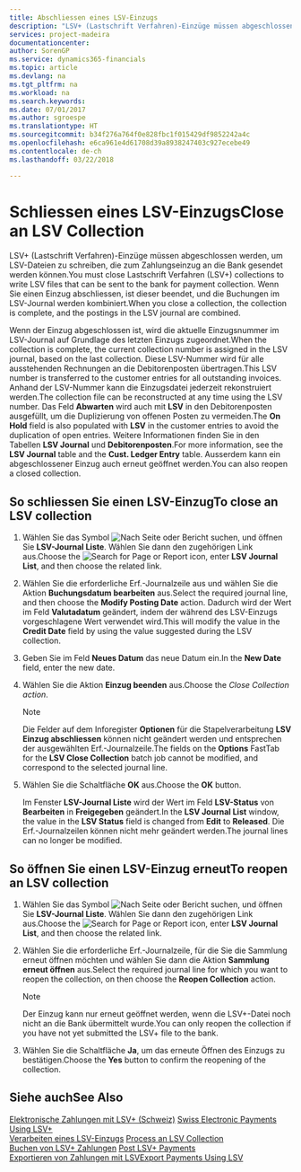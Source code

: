 ```yaml
---
title: Abschliessen eines LSV-Einzugs
description: "LSV+ (Lastschrift Verfahren)-Einzüge müssen abgeschlossen werden, um LSV-Dateien zu schreiben, die zum Zahlungseinzug an die Bank gesendet werden können. Wenn Sie einen Einzug abschliessen, ist dieser beendet, und die Buchungen im LSV-Journal werden kombiniert."
services: project-madeira
documentationcenter: 
author: SorenGP
ms.service: dynamics365-financials
ms.topic: article
ms.devlang: na
ms.tgt_pltfrm: na
ms.workload: na
ms.search.keywords: 
ms.date: 07/01/2017
ms.author: sgroespe
ms.translationtype: HT
ms.sourcegitcommit: b34f276a764f0e828fbc1f015429df9852242a4c
ms.openlocfilehash: e6ca961e4d61708d39a8938247403c927ecebe49
ms.contentlocale: de-ch
ms.lasthandoff: 03/22/2018

---
```

# <a name="close-an-lsv-collection"></a><span data-ttu-id="22c83-104">Schliessen eines LSV-Einzugs</span><span class="sxs-lookup"><span data-stu-id="22c83-104">Close an LSV Collection</span></span>
<span data-ttu-id="22c83-105">LSV+ (Lastschrift Verfahren)-Einzüge müssen abgeschlossen werden, um LSV-Dateien zu schreiben, die zum Zahlungseinzug an die Bank gesendet werden können.</span><span class="sxs-lookup"><span data-stu-id="22c83-105">You must close Lastschrift Verfahren (LSV+) collections to write LSV files that can be sent to the bank for payment collection.</span></span> <span data-ttu-id="22c83-106">Wenn Sie einen Einzug abschliessen, ist dieser beendet, und die Buchungen im LSV-Journal werden kombiniert.</span><span class="sxs-lookup"><span data-stu-id="22c83-106">When you close a collection, the collection is complete, and the postings in the LSV journal are combined.</span></span>  

<span data-ttu-id="22c83-107">Wenn der Einzug abgeschlossen ist, wird die aktuelle Einzugsnummer im LSV-Journal auf Grundlage des letzten Einzugs zugeordnet.</span><span class="sxs-lookup"><span data-stu-id="22c83-107">When the collection is complete, the current collection number is assigned in the LSV journal, based on the last collection.</span></span> <span data-ttu-id="22c83-108">Diese LSV-Nummer wird für alle ausstehenden Rechnungen an die Debitorenposten übertragen.</span><span class="sxs-lookup"><span data-stu-id="22c83-108">This LSV number is transferred to the customer entries for all outstanding invoices.</span></span> <span data-ttu-id="22c83-109">Anhand der LSV-Nummer kann die Einzugsdatei jederzeit rekonstruiert werden.</span><span class="sxs-lookup"><span data-stu-id="22c83-109">The collection file can be reconstructed at any time using the LSV number.</span></span> <span data-ttu-id="22c83-110">Das Feld **Abwarten** wird auch mit **LSV** in den Debitorenposten ausgefüllt, um die Duplizierung von offenen Posten zu vermeiden.</span><span class="sxs-lookup"><span data-stu-id="22c83-110">The **On Hold** field is also populated with **LSV** in the customer entries to avoid the duplication of open entries.</span></span> <span data-ttu-id="22c83-111">Weitere Informationen finden Sie in den Tabellen **LSV Journal** und **Debitorenposten**.</span><span class="sxs-lookup"><span data-stu-id="22c83-111">For more information, see the **LSV Journal** table and the **Cust. Ledger Entry** table.</span></span> <span data-ttu-id="22c83-112">Ausserdem kann ein abgeschlossener Einzug auch erneut geöffnet werden.</span><span class="sxs-lookup"><span data-stu-id="22c83-112">You can also reopen a closed collection.</span></span>  

## <a name="to-close-an-lsv-collection"></a><span data-ttu-id="22c83-113">So schliessen Sie einen LSV-Einzug</span><span class="sxs-lookup"><span data-stu-id="22c83-113">To close an LSV collection</span></span>  

1.  <span data-ttu-id="22c83-114">Wählen Sie das Symbol ![Nach Seite oder Bericht suchen](../../media/ui-search/search_small.png "Nach Seite ober Bericht suchen"), und öffnen Sie **LSV-Journal Liste**. Wählen Sie dann den zugehörigen Link aus.</span><span class="sxs-lookup"><span data-stu-id="22c83-114">Choose the ![Search for Page or Report](../../media/ui-search/search_small.png "Search for Page or Report icon") icon, enter **LSV Journal List**, and then choose the related link.</span></span>  
2.  <span data-ttu-id="22c83-115">Wählen Sie die erforderliche Erf.-Journalzeile aus und wählen Sie die Aktion **Buchungsdatum bearbeiten** aus.</span><span class="sxs-lookup"><span data-stu-id="22c83-115">Select the required journal line, and then choose the **Modify Posting Date** action.</span></span> <span data-ttu-id="22c83-116">Dadurch wird der Wert im Feld **Valutadatum** geändert, indem der während des LSV-Einzugs vorgeschlagene Wert verwendet wird.</span><span class="sxs-lookup"><span data-stu-id="22c83-116">This will modify the value in the **Credit Date** field by using the value suggested during the LSV collection.</span></span>  
3.  <span data-ttu-id="22c83-117">Geben Sie im Feld **Neues Datum** das neue Datum ein.</span><span class="sxs-lookup"><span data-stu-id="22c83-117">In the **New Date** field, enter the new date.</span></span>  
4.  <span data-ttu-id="22c83-118">Wählen Sie die Aktion **Einzug beenden** aus.</span><span class="sxs-lookup"><span data-stu-id="22c83-118">Choose the **Close Collection* action*.</span></span>  

    > [!NOTE]  
    >  <span data-ttu-id="22c83-119">Die Felder auf dem Inforegister **Optionen** für die Stapelverarbeitung **LSV Einzug abschliessen** können nicht geändert werden und entsprechen der ausgewählten Erf.-Journalzeile.</span><span class="sxs-lookup"><span data-stu-id="22c83-119">The fields on the **Options** FastTab for the **LSV Close Collection** batch job cannot be modified, and correspond to the selected journal line.</span></span>  

5.  <span data-ttu-id="22c83-120">Wählen Sie die Schaltfläche **OK** aus.</span><span class="sxs-lookup"><span data-stu-id="22c83-120">Choose the **OK** button.</span></span>  

    <span data-ttu-id="22c83-121">Im Fenster **LSV-Journal Liste** wird der Wert im Feld **LSV-Status** von **Bearbeiten** in **Freigegeben** geändert.</span><span class="sxs-lookup"><span data-stu-id="22c83-121">In the **LSV Journal List** window, the value in the **LSV Status** field is changed from **Edit** to **Released**.</span></span> <span data-ttu-id="22c83-122">Die Erf.-Journalzeilen können nicht mehr geändert werden.</span><span class="sxs-lookup"><span data-stu-id="22c83-122">The journal lines can no longer be modified.</span></span>  

## <a name="to-reopen-an-lsv-collection"></a><span data-ttu-id="22c83-123">So öffnen Sie einen LSV-Einzug erneut</span><span class="sxs-lookup"><span data-stu-id="22c83-123">To reopen an LSV collection</span></span>  

1.  <span data-ttu-id="22c83-124">Wählen Sie das Symbol ![Nach Seite oder Bericht suchen](../../media/ui-search/search_small.png "Nach Seite ober Bericht suchen"), und öffnen Sie **LSV-Journal Liste**. Wählen Sie dann den zugehörigen Link aus.</span><span class="sxs-lookup"><span data-stu-id="22c83-124">Choose the ![Search for Page or Report](../../media/ui-search/search_small.png "Search for Page or Report icon") icon, enter **LSV Journal List**, and then choose the related link.</span></span>  
2.  <span data-ttu-id="22c83-125">Wählen Sie die erforderliche Erf.-Journalzeile, für die Sie die Sammlung erneut öffnen möchten und wählen Sie dann die Aktion **Sammlung erneut öffnen** aus.</span><span class="sxs-lookup"><span data-stu-id="22c83-125">Select the required journal line for which you want to reopen the collection, on then choose the **Reopen Collection** action.</span></span>  

    > [!NOTE]  
    >  <span data-ttu-id="22c83-126">Der Einzug kann nur erneut geöffnet werden, wenn die LSV+-Datei noch nicht an die Bank übermittelt wurde.</span><span class="sxs-lookup"><span data-stu-id="22c83-126">You can only reopen the collection if you have not yet submitted the LSV+ file to the bank.</span></span>  

3.  <span data-ttu-id="22c83-127">Wählen Sie die Schaltfläche **Ja**, um das erneute Öffnen des Einzugs zu bestätigen.</span><span class="sxs-lookup"><span data-stu-id="22c83-127">Choose the **Yes** button to confirm the reopening of the collection.</span></span>  

## <a name="see-also"></a><span data-ttu-id="22c83-128">Siehe auch</span><span class="sxs-lookup"><span data-stu-id="22c83-128">See Also</span></span>  
 <span data-ttu-id="22c83-129">[Elektronische Zahlungen mit LSV+ (Schweiz)](swiss-electronic-payments-using-lsv-.md) </span><span class="sxs-lookup"><span data-stu-id="22c83-129">[Swiss Electronic Payments Using LSV+](swiss-electronic-payments-using-lsv-.md) </span></span>  
 <span data-ttu-id="22c83-130">[Verarbeiten eines LSV-Einzugs](how-to-process-an-lsv-collection.md) </span><span class="sxs-lookup"><span data-stu-id="22c83-130">[Process an LSV Collection](how-to-process-an-lsv-collection.md) </span></span>  
 <span data-ttu-id="22c83-131">[Buchen von LSV+ Zahlungen](how-to-post-lsv-payments.md) </span><span class="sxs-lookup"><span data-stu-id="22c83-131">[Post LSV+ Payments](how-to-post-lsv-payments.md) </span></span>  
 [<span data-ttu-id="22c83-132">Exportieren von Zahlungen mit LSV</span><span class="sxs-lookup"><span data-stu-id="22c83-132">Export Payments Using LSV</span></span>](how-to-export-payments-using-lsv.md)

